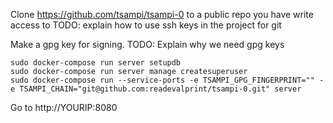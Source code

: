 Clone https://github.com/tsampi/tsampi-0 to a public repo you have write access to
TODO: explain how to use ssh keys in the project for git

Make a gpg key for signing.
TODO: Explain why we need gpg keys


    sudo docker-compose run server setupdb
    sudo docker-compose run server manage createsuperuser
    sudo docker-compose run --service-ports -e TSAMPI_GPG_FINGERPRINT="" -e TSAMPI_CHAIN="git@github.com:readevalprint/tsampi-0.git" server

Go to http://YOURIP:8080
